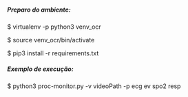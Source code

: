 ##### Preparo do ambiente:

$ virtualenv -p python3 venv_ocr

$ source venv_ocr/bin/activate

$ pip3 install -r requirements.txt

##### Exemplo de execução:

$ python3 proc-monitor.py -v videoPath -p ecg ev spo2 resp